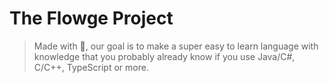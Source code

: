 # The Flowge Project

> Made with 💖, our goal is to make a super easy to learn language with knowledge that you probably already know if you use Java/C#, C/C++, TypeScript or more.